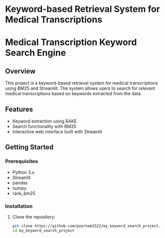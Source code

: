 #  Keyword-based Retrieval System for Medical Transcriptions
 
# Medical Transcription Keyword Search Engine

## Overview

This project is a keyword-based retrieval system for medical transcriptions using BM25 and Streamlit. 
The system allows users to search for relevant medical transcriptions based on keywords extracted from the data.

## Features

- Keyword extraction using RAKE
- Search functionality with BM25
- Interactive web interface built with Streamlit

## Getting Started

### Prerequisites

- Python 3.x
- Streamlit
- pandas
- numpy
- rank_bm25

### Installation

1. Clone the repository:
   ```bash
   git clone https://github.com/poornam1522/my_keyword_search_project.git
   cd my_keyword_search_project
